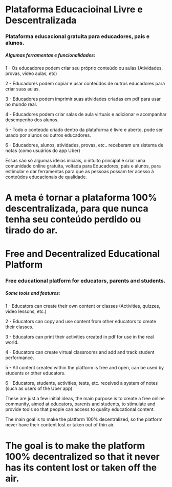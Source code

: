 # Plataforma Educacioinal Livre e Descentralizada
### Plataforma educacional gratuita para educadores, pais e alunos.
##### Algumas ferramentas e funcionalidades:

1 - Os educadores podem criar seu próprio conteúdo ou aulas (Atividades, provas, vídeo aulas, etc)

2 - Educadores podem copiar e usar conteúdos de outros educadores para criar suas aulas.

3 - Educadores podem imprimir suas atividades criadas em pdf para usar no mundo real.

4 - Educadores podem criar salas de aula virtuais e adicionar e acompanhar desempenho dos alunos.

5 - Todo o conteúdo criado dentro da plataforma é livre e aberto, pode ser usado por alunos ou outros educadores.

6 - Educadores, alunos, atividades, provas, etc.. receberam um sistema de notas (como usuários do app Uber)

Essas são só algumas ideias iniciais, o intuito principal é criar uma comunidade online gratuita,
voltada para Educadores, pais e alunos, para estimular e dar ferramentas para que as pessoas possam ter acesso
à conteúdos educacionais de qualidade.

# A meta é tornar a plataforma 100% descentralizada, para que nunca tenha seu conteúdo perdido ou tirado do ar.



# Free and Decentralized Educational Platform
### Free educational platform for educators, parents and students.
##### Some tools and features:

1 - Educators can create their own content or classes (Activities, quizzes, video lessons, etc.)

2 - Educators can copy and use content from other educators to create their classes.

3 - Educators can print their activities created in pdf for use in the real world.

4 - Educators can create virtual classrooms and add and track student performance.

5 - All content created within the platform is free and open, can be used by students or other educators.

6 - Educators, students, activities, tests, etc. received a system of notes (such as users of the Uber app)

These are just a few initial ideas, the main purpose is to create a free online community,
aimed at educators, parents and students, to stimulate and provide tools so that people can access
to quality educational content.

The main goal is to make the platform 100% decentralized, so the platform
never have their content lost or taken out of thin air.

# The goal is to make the platform 100% decentralized so that it never has its content lost or taken off the air.
